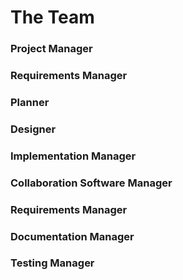 # The Team

### Project Manager

### Requirements Manager

### Planner

### Designer

### Implementation Manager

### Collaboration Software Manager

### Requirements Manager

### Documentation Manager

### Testing Manager
